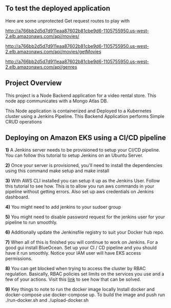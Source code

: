 ## To test the deployed application

Here are some unprotected Get request routes to play with

http://a766bb2d5d7d911eaa87602b81cbe9d6-1105755950.us-west-2.elb.amazonaws.com/api/movies/

http://a766bb2d5d7d911eaa87602b81cbe9d6-1105755950.us-west-2.elb.amazonaws.com/api/movies/getMovies

http://a766bb2d5d7d911eaa87602b81cbe9d6-1105755950.us-west-2.elb.amazonaws.com/api/genres



## Project Overview

This project is a Node Backend application for a video rental store. This node app communicates with a Mongo Atlas DB.

This Node application is containerized and Deployed to a Kubernetes cluster using a Jenkins Pipeline. This Backend Application performs Simple CRUD operations 


## Deploying on Amazon EKS using a CI/CD pipeline

**1)** A Jenkins server needs to be provisioned to setup your CI/CD pipeline. You can follow this tutorial to setup Jenkins on an Ubuntu Server.

**2)** Once your server is provisioned, you'll need to install the dependencies using this command make setup and make install

**3)** With AWS CLI installed you can setup it up as the Jenkins User. Follow this tutorial to see how. This is to allow you run aws commands in your pipeline without getting errors. Also set up aws credentials on Jenkins dashboard.

**4)** You might need to add jenkins to your sudoer group

**5)** You might need to disable password request for the jenkins user for your pipeline to run smoothly.

**6)**  Additionally update the Jenkinsfile registry to suit your Docker hub repo.

**7)** When all of this is finished you will continue to work on Jenkins. For a good gui install BlueOcean. Set up your CI / CD pipeline and you should have it run smoothly. Notice your IAM user will have EKS access permissions.

**8)** You can get blocked when trying to access the cluster by RBAC regulation. Basically, RBAC policies set limits on the services you use and a few of your actions. Visit this [link](https://www.edureka.co/community/34714/code-error-403-when-trying-to-access-kubernetes-cluster) to see how that can be solved.

**9)** Key things to note to run the docker image locally Install docker and docker-compose  use docker-compose up. To build the image and push run ./run-docker.sh and ./upload-docker.sh



